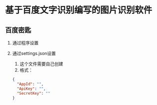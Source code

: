# 基于百度文字识别编写的图片识别软件
## 百度密匙

1. 通过程序设置

2. 通过settings.json设置

   1. 这个文件需要自己创建
   2. 格式：

   ```json
   {
     "AppId": "",
     "ApiKey": "",
     "SecretKey": ""
   }
   ```

   
